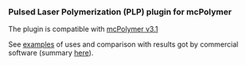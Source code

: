 ### Pulsed Laser Polymerization (PLP) plugin for mcPolymer
The plugin is compatible with [mcPolymer v3.1](https://www.itc.tu-clausthal.de/fileadmin/zip/mcPolymer-v3.1.zip)

See [examples](https://github.com/sbednarz/mcPolymerStuff/tree/master/PLPplugin/examples) of uses and comparison with results got by commercial software (summary [here](https://github.com/sbednarz/mcPolymerStuff/blob/master/PLPplugin/examples/examples.pdf)).

